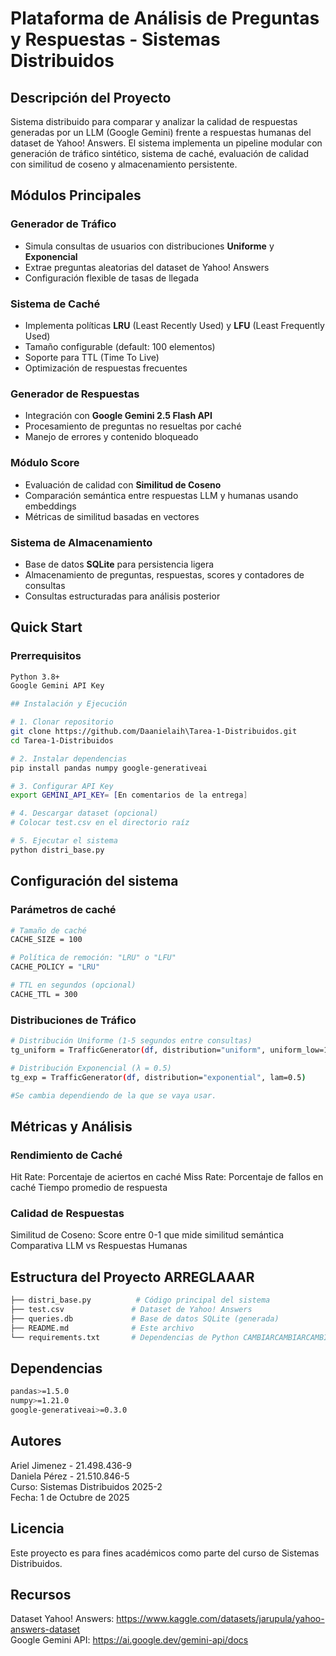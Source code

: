# Plataforma de Análisis de Preguntas y Respuestas - Sistemas Distribuidos

## Descripción del Proyecto
Sistema distribuido para comparar y analizar la calidad de respuestas generadas por un LLM (Google Gemini) frente a respuestas humanas del dataset de Yahoo! Answers. El sistema implementa un pipeline modular con generación de tráfico sintético, sistema de caché, evaluación de calidad con similitud de coseno y almacenamiento persistente.


## Módulos Principales

### Generador de Tráfico
- Simula consultas de usuarios con distribuciones **Uniforme** y **Exponencial**
- Extrae preguntas aleatorias del dataset de Yahoo! Answers
- Configuración flexible de tasas de llegada

### Sistema de Caché
- Implementa políticas **LRU** (Least Recently Used) y **LFU** (Least Frequently Used)
- Tamaño configurable (default: 100 elementos)
- Soporte para TTL (Time To Live)
- Optimización de respuestas frecuentes

### Generador de Respuestas
- Integración con **Google Gemini 2.5 Flash API**
- Procesamiento de preguntas no resueltas por caché
- Manejo de errores y contenido bloqueado

### Módulo Score
- Evaluación de calidad con **Similitud de Coseno**
- Comparación semántica entre respuestas LLM y humanas usando embeddings
- Métricas de similitud basadas en vectores

### Sistema de Almacenamiento
- Base de datos **SQLite** para persistencia ligera
- Almacenamiento de preguntas, respuestas, scores y contadores de consultas
- Consultas estructuradas para análisis posterior

## Quick Start

### Prerrequisitos
```bash
Python 3.8+
Google Gemini API Key

## Instalación y Ejecución

# 1. Clonar repositorio
git clone https://github.com/Daanielaih\Tarea-1-Distribuidos.git
cd Tarea-1-Distribuidos

# 2. Instalar dependencias
pip install pandas numpy google-generativeai

# 3. Configurar API Key
export GEMINI_API_KEY= [En comentarios de la entrega]

# 4. Descargar dataset (opcional)
# Colocar test.csv en el directorio raíz

# 5. Ejecutar el sistema
python distri_base.py
```

## Configuración del sistema
### Parámetros de caché

```bash
# Tamaño de caché
CACHE_SIZE = 100

# Política de remoción: "LRU" o "LFU"
CACHE_POLICY = "LRU"

# TTL en segundos (opcional)
CACHE_TTL = 300
```

### Distribuciones de Tráfico
```bash
# Distribución Uniforme (1-5 segundos entre consultas)
tg_uniform = TrafficGenerator(df, distribution="uniform", uniform_low=1, uniform_high=5)

# Distribución Exponencial (λ = 0.5)
tg_exp = TrafficGenerator(df, distribution="exponential", lam=0.5)

#Se cambia dependiendo de la que se vaya usar.
```

## Métricas y Análisis

### Rendimiento de Caché
Hit Rate: Porcentaje de aciertos en caché
Miss Rate: Porcentaje de fallos en caché
Tiempo promedio de respuesta

### Calidad de Respuestas
Similitud de Coseno: Score entre 0-1 que mide similitud semántica
Comparativa LLM vs Respuestas Humanas

## Estructura del Proyecto ARREGLAAAR
```bash
├── distri_base.py          # Código principal del sistema
├── test.csv               # Dataset de Yahoo! Answers
├── queries.db             # Base de datos SQLite (generada)
├── README.md              # Este archivo
└── requirements.txt       # Dependencias de Python CAMBIARCAMBIARCAMBIARCAMBIAAAAAAAAR
```


## Dependencias
```bash
pandas>=1.5.0
numpy>=1.21.0
google-generativeai>=0.3.0
```

## Autores
Ariel Jimenez - 21.498.436-9  
Daniela Pérez - 21.510.846-5  
Curso: Sistemas Distribuidos 2025-2  
Fecha: 1 de Octubre de 2025  

## Licencia
Este proyecto es para fines académicos como parte del curso de Sistemas Distribuidos.

## Recursos
Dataset Yahoo! Answers: https://www.kaggle.com/datasets/jarupula/yahoo-answers-dataset  
Google Gemini API:  https://ai.google.dev/gemini-api/docs



